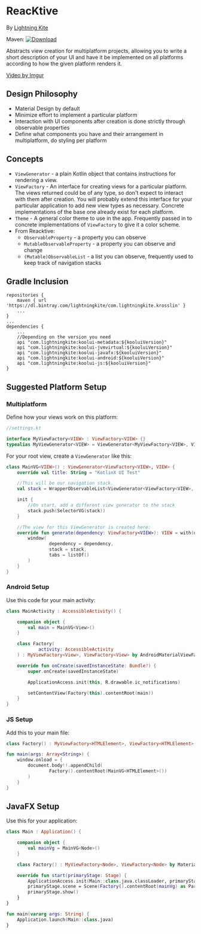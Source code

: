 # ReacKtive

By [Lightning Kite](https://lightningkite.com)

Maven: [![Download](https://api.bintray.com/packages/lightningkite/com.lightningkite.krosslin/koolui/images/download.svg) ](https://bintray.com/lightningkite/com.lightningkite.krosslin/koolui/_latestVersion) 

Abstracts view creation for multiplatform projects, allowing you to write a short description of your UI and have it be implemented on all platforms according to how the given platform renders it.

[Video by Imgur](https://i.imgur.com/G0a0yM9.mp4)

## Design Philosophy

- Material Design by default
- Minimize effort to implement a particular platform
- Interaction with UI components after creation is done strictly through observable properties
- Define what components you have and their arrangement in multiplatform, do styling per platform

## Concepts

- `ViewGenerator` - a plain Kotlin object that contains instructions for rendering a view.
- `ViewFactory` - An interface for creating views for a particular platform.  The views returned could be of any type, so don't expect to interact with them after creation.  You will probably extend this interface for your particular application to add new view types as necessary.  Concrete implementations of the base one already exist for each platform.
- `Theme` - A general color theme to use in the app.  Frequently passed in to concrete implementations of `ViewFactory` to give it a color scheme.
- From Reacktive:
    - `ObservableProperty` - a property you can observe
    - `MutableObservableProperty` - a property you can observe and change
    - `(Mutable)ObservableList` - a list you can observe, frequently used to keep track of navigation stacks

## Gradle Inclusion

```
repositories {
    maven { url 'https://dl.bintray.com/lightningkite/com.lightningkite.krosslin' }
    ...
}
...
dependencies {
    ...
    //Depending on the version you need
    api "com.lightningkite:koolui-metadata:${kooluiVersion}"
    api "com.lightningkite:koolui-jvmvirtual:${kooluiVersion}"
    api "com.lightningkite:koolui-javafx:${kooluiVersion}"
    api "com.lightningkite:koolui-android:${kooluiVersion}"
    api "com.lightningkite:koolui-js:${kooluiVersion}"
}
```

## Suggested Platform Setup

### Multiplatform

Define how your views work on this platform:

```kotlin
//settings.kt

interface MyViewFactory<VIEW> : ViewFactory<VIEW> {}
typealias MyViewGenerator<VIEW> = ViewGenerator<MyViewFactory<VIEW>, VIEW>

```

For your root view, create a `ViewGenerator` like this:

```kotlin
class MainVG<VIEW>() : ViewGenerator<ViewFactory<VIEW>, VIEW> {
    override val title: String = "KotlinX UI Test"

    //This will be our navigation stack.
    val stack = WrapperObservableList<ViewGenerator<ViewFactory<VIEW>, VIEW>>()

    init {
        //On start, add a different view generator to the stack
        stack.push(SelectorVG(stack))
    }

    //The view for this ViewGenerator is created here:
    override fun generate(dependency: ViewFactory<VIEW>): VIEW = with(dependency) {
        window(
                dependency = dependency,
                stack = stack,
                tabs = listOf()
        )
    }
}
```

### Android Setup

Use this code for your main activity:

```kotlin
class MainActivity : AccessibleActivity() {

    companion object {
        val main = MainVG<View>()
    }

    class Factory(
            activity: AccessibleActivity
    ) : MyViewFactory<View>, ViewFactory<View> by AndroidMaterialViewFactory(activity, Theme.dark()) {}

    override fun onCreate(savedInstanceState: Bundle?) {
        super.onCreate(savedInstanceState)

        ApplicationAccess.init(this, R.drawable.ic_notifications)

        setContentView(Factory(this).contentRoot(main))
    }
}
```

### JS Setup

Add this to your main file:

```kotlin
class Factory() : MyViewFactory<HTMLElement>, ViewFactory<HTMLElement> by HtmlViewFactory(Theme.dark()) {}

fun main(args: Array<String>) {
    window.onload = {
        document.body!!.appendChild(
                Factory().contentRoot(MainVG<HTMLElement>())
        )
    }
}

```

## JavaFX Setup

Use this for your application:

```kotlin
class Main : Application() {

    companion object {
        val mainVg = MainVG<Node>()
    }

    class Factory() : MyViewFactory<Node>, ViewFactory<Node> by MaterialJavaFxViewFactory(Theme.dark(), scale = 1.0) {}

    override fun start(primaryStage: Stage) {
        ApplicationAccess.init(Main::class.java.classLoader, primaryStage)
        primaryStage.scene = Scene(Factory().contentRoot(mainVg) as Parent)
        primaryStage.show()
    }
}

fun main(vararg args: String) {
    Application.launch(Main::class.java)
}

```